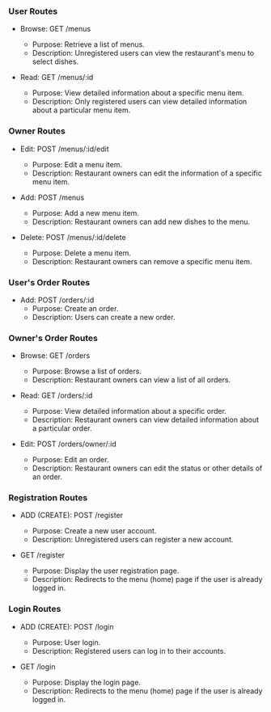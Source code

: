 ### User Routes

- Browse: GET /menus  
  - Purpose: Retrieve a list of menus.
  - Description: Unregistered users can view the restaurant's menu to select dishes.

- Read: GET /menus/:id  
  - Purpose: View detailed information about a specific menu item.
  - Description: Only registered users can view detailed information about a particular menu item.

### Owner Routes

- Edit: POST /menus/:id/edit  
  - Purpose: Edit a menu item.
  - Description: Restaurant owners can edit the information of a specific menu item.

- Add: POST /menus  
  - Purpose: Add a new menu item.
  - Description: Restaurant owners can add new dishes to the menu.

- Delete: POST /menus/:id/delete  
  - Purpose: Delete a menu item.
  - Description: Restaurant owners can remove a specific menu item.

### User's Order Routes

- Add: POST /orders/:id  
  - Purpose: Create an order.
  - Description: Users can create a new order.

### Owner's Order Routes

- Browse: GET /orders  
  - Purpose: Browse a list of orders.
  - Description: Restaurant owners can view a list of all orders.

- Read: GET /orders/:id  
  - Purpose: View detailed information about a specific order.
  - Description: Restaurant owners can view detailed information about a particular order.

- Edit: POST /orders/owner/:id  
  - Purpose: Edit an order.
  - Description: Restaurant owners can edit the status or other details of an order.

### Registration Routes

- ADD (CREATE): POST /register  
  - Purpose: Create a new user account.
  - Description: Unregistered users can register a new account.

- GET /register  
  - Purpose: Display the user registration page.
  - Description: Redirects to the menu (home) page if the user is already logged in.

### Login Routes
- ADD (CREATE): POST /login  
  - Purpose: User login.
  - Description: Registered users can log in to their accounts.

- GET /login  
  - Purpose: Display the login page.
  - Description: Redirects to the menu (home) page if the user is already logged in.

